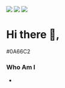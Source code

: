 <a href="https://doubles-won.tistory.com/" target="_blank"><img src="https://img.shields.io/badge/T-Blog-orange?logoWidth=60"/></a>
<a href="https://www.linkedin.com/in/%EC%88%9C%EC%9B%90-%EC%86%8C-bbb51b10a/" target="_blank"><img src="https://img.shields.io/badge/LinkedIn-0077B5?style=for-the-badge&logo=linkedin&logoColor=white"/></a>
<a href="https://www.instargram.com/doubles.w/" target="_blank"><img src="https://img.shields.io/badge/Instagram-E4405F?style=for-the-badge&logo=instagram&logoColor=white"/></a>
# Hi there 👋, 
#0A66C2
### Who Am I
- 

<!--
**Doubles2/Doubles2** is a ✨ _special_ ✨ repository because its `README.md` (this file) appears on your GitHub profile.

Here are some ideas to get you started:

- 🔭 I’m currently working on ...
- 🌱 I’m currently learning ...
- 👯 I’m looking to collaborate on ...
- 🤔 I’m looking for help with ...
- 💬 Ask me about ...
- 📫 How to reach me: ...
- 😄 Pronouns: ...
- ⚡ Fun fact: ...
-->
